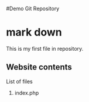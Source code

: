 #Demo Git Repository
# mark down

This is my first file in repository.

## Website contents
List of files
1) index.php